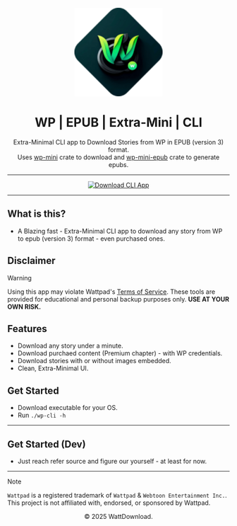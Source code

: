 <p align="center">
  <img src="logo.png" alt="WattDownload Logo" width="200px">
</p>

<h1 align="center">WP | EPUB | Extra-Mini | CLI</h1>

<p align="center">
  Extra-Minimal CLI app to Download Stories from WP in EPUB (version 3) format. <br/>
  Uses <a href="https://crates.io/crates/wp-mini">wp-mini</a> crate to download and <a href="https://crates.io/crates/wp-mini-epub">wp-mini-epub</a> crate to generate epubs.
</p>

---

<div align="center">
  <a href="https://github.com/WattDownload/wp-mini-epub-cli/releases/latest">
    <img src="https://img.shields.io/badge/Download%20now!-darkgreen?style=for-the-badge&logo=abdownloadmanager&logoColor=f5f5f5" alt="Download CLI App">
  </a>
</div>

---

## What is this?
- A Blazing fast - Extra-Minimal CLI app to download any story from WP to epub (version 3) format - even purchased ones.

## Disclaimer
> [!WARNING]
> Using this app may violate Wattpad's [Terms of Service](https://policies.wattpad.com/terms/). These tools are provided for educational and personal backup purposes only. **USE AT YOUR OWN RISK.**

## Features
- Download any story under a minute.
- Download purchaed content (Premium chapter) - with WP credentials.
- Download stories with or without images embedded.
- Clean, Extra-Minimal UI.

## Get Started
 - Download executable for your OS.
 - Run `./wp-cli -h`
   
---

## Get Started (Dev)
- Just reach refer source and figure our yourself - at least for now.

---

> [!NOTE]
> `Wattpad` is a registered trademark of `Wattpad` & `Webtoon Entertainment Inc.`. This project is not affiliated with, endorsed, or sponsored by Wattpad.

<p align="center">© 2025 WattDownload.</p>

